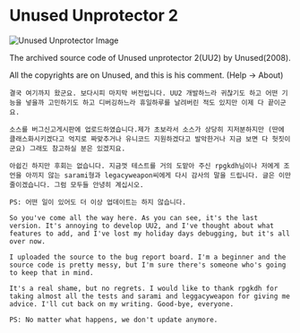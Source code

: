 # Unused Unprotector 2
![Unused Unprotector Image](https://i.imgur.com/7CUKFes.png)

 The archived source code of Unused unprotector 2(UU2) by Unused(2008).
 
 All the copyrights are on Unused, and this is his comment. (Help -> About)

```
결국 여기까지 왔군요. 보다시피 마지막 버전입니다. UU2 개발하느라 귀찮기도 하고 어떤 기능을 넣을까 고민하기도 하고 디버깅하느라 휴일하루를 날려버린 적도 있지만 이제 다 끝이군요.

소스를 버그신고게시판에 업로드하였습니다.제가 초보라서 소스가 상당히 지저분하지만 (딴에 클래스화시키겠다고 억지로 짜맞추거나 유니코드 지원하겠다고 발악한거나 지금 보면 다 헛짓이군요) 그래도 참고하실 분은 있겠지요.

아쉽긴 하지만 후회는 없습니다. 지금껏 테스트를 거의 도맡아 주신 rpgkdh님이나 저에게 조언을 아끼지 않는 sarami형과 legacyweapon씨에게 다시 감사의 말을 드립니다. 글은 이만 줄이겠습니다. 그럼 모두들 안녕히 계십시오.

PS: 어떤 일이 있어도 더 이상 업데이트는 하지 않습니다.
```
```
So you've come all the way here. As you can see, it's the last version. It's annoying to develop UU2, and I've thought about what features to add, and I've lost my holiday days debugging, but it's all over now.

I uploaded the source to the bug report board. I'm a beginner and the source code is pretty messy, but I'm sure there's someone who's going to keep that in mind.

It's a real shame, but no regrets. I would like to thank rpgkdh for taking almost all the tests and sarami and leggacyweapon for giving me advice. I'll cut back on my writing. Good-bye, everyone.

PS: No matter what happens, we don't update anymore.
```
